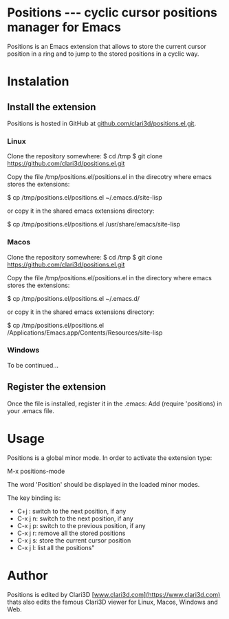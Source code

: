# Positions --- cyclic cursor positions manager for Emacs

Positions is an Emacs extension that allows to store the current cursor position in a ring and to jump to the stored positions in a cyclic way.

# Instalation

## Install the extension

Positions is hosted in GitHub at
[github.com/clari3d/positions.el.git](https://github.com/clari3d/positions.el.git).

### Linux

Clone the repository somewhere:
$ cd /tmp
$ git clone https://github.com/clari3d/positions.el.git

Copy the file /tmp/positions.el/positions.el in the direcotry where emacs stores the extensions:

$ cp /tmp/positions.el/positions.el ~/.emacs.d/site-lisp

or copy it in the shared emacs extensions directory:

$ cp /tmp/positions.el/positions.el /usr/share/emacs/site-lisp


### Macos

Clone the repository somewhere:
$ cd /tmp
$ git clone https://github.com/clari3d/positions.el.git

Copy the file /tmp/positions.el/positions.el in the directory where emacs stores
the extensions:

$ cp /tmp/positions.el/positions.el ~/.emacs.d/

or copy it in the shared emacs extensions directory:

$ cp /tmp/positions.el/positions.el /Applications/Emacs.app/Contents/Resources/site-lisp


### Windows

To be continued...


## Register the extension

Once the file is installed, register it in the .emacs: Add (require 'positions) in your .emacs file.

# Usage

Positions is a global minor mode. In order to activate the extension type:

M-x positions-mode

The word 'Position' should be displayed in the loaded minor modes.

The key binding is:
- C+j    : switch to the next position, if any
- C-x j n: switch to the next position, if any
- C-x j p: switch to the previous position, if any
- C-x j r: remove all the stored positions
- C-x j s: store the current cursor position
- C-x j l: list all the positions"


# Author

Positions is edited by Clari3D [www.clari3d.com](https://www.clari3d.com) thats also edits the famous Clari3D viewer for Linux, Macos, Windows and Web.
